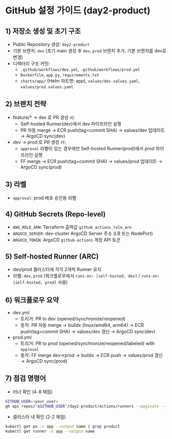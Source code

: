 # GitHub 설정 가이드 (day2-product)

## 1) 저장소 생성 및 초기 구조
- Public Repository 생성: `day2-product`
- 기본 브랜치: `dev` (초기 main 생성 후 `dev`, `prod` 브랜치 추가, 기본 브랜치를 dev로 변경)
- 디렉터리 구조 커밋:
  - `.github/workflows/dev.yml`, `.github/workflows/prod.yml`
  - `Dockerfile`, `app.py`, `requirements.txt`
  - `charts/app/` (Helm 차트명: app), `values/dev.values.yaml`, `values/prod.values.yaml`

## 2) 브랜치 전략
- feature/* → dev 로 PR 생성 시:
  - Self-hosted Runner(dev)에서 dev 파이프라인 실행
  - PR 자동 merge → ECR push(tag=commit SHA) → values/dev 업데이트 → ArgoCD sync(dev)
- dev → prod 로 PR 생성 시:
  - `approval` 라벨이 있는 경우에만 Self-hosted Runner(prod)에서 prod 파이프라인 실행
  - FF merge → ECR push(tag=commit SHA) → values/prod 업데이트 → ArgoCD sync(prod)

## 3) 라벨
- `approval`: prod 배포 승인용 라벨

## 4) GitHub Secrets (Repo-level)
- `AWS_ROLE_ARN`: Terraform 출력값 `github_actions_role_arn`
- `ARGOCD_SERVER`: dev-cluster ArgoCD Server 주소 (LB 또는 NodePort)
- `ARGOCD_TOKEN`: ArgoCD `github-actions` 계정 API 토큰

## 5) Self-hosted Runner (ARC)
- dev/prod 클러스터에 각각 2개씩 Runner 유지
- 라벨: `dev`, `prod` (워크플로우에서 `runs-on: [self-hosted, dev]` / `runs-on: [self-hosted, prod]` 사용)

## 6) 워크플로우 요약
- dev.yml
  - 트리거: PR to dev (opened/synchronize/reopened)
  - 동작: PR 자동 merge → buildx (linux/amd64, arm64) → ECR push(tag=commit SHA) → values/dev 갱신 → ArgoCD sync(dev)
- prod.yml
  - 트리거: PR to prod (opened/synchronize/reopened/labeled) with `approval`
  - 동작: FF merge dev→prod → buildx → ECR push → values/prod 갱신 → ArgoCD sync(prod)

## 7) 점검 명령어
- 러너 확인 (4-8 채점)
```bash
GITHUB_USER=<your_user>
gh api repos/"$GITHUB_USER"/day2-product/actions/runners --paginate --jq '.runners[] | select(any(.labels[].name; . == "dev" or . == "prod")) | "\(.name)\t\([.labels[].name] | join(","))"'
```
- 클러스터 내 확인 (2-2 채점)
```bash
kubectl get po -n app --output name | grep product
kubectl get runner -n app --output name
```
